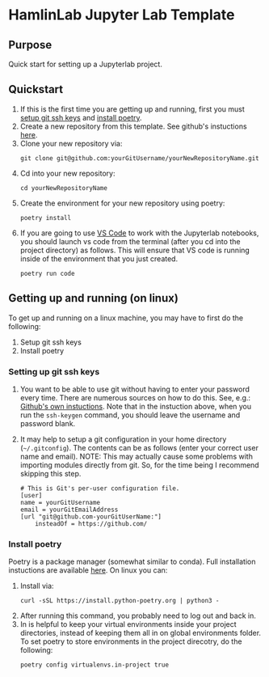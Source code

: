 # HamlinLab Jupyter Lab Template

## Purpose
Quick start for setting up a Jupyterlab project.

## Quickstart

1. If this is the first time you are getting up and running,
first you must [setup git ssh keys](#setting-up-git-ssh-keys) and [install poetry](#install-poetry).
2. Create a new repository from this template.  See github's instuctions [here](https://docs.github.com/en/repositories/creating-and-managing-repositories/creating-a-repository-from-a-template).
3. Clone your new repository via:
    ```
    git clone git@github.com:yourGitUsername/yourNewRepositoryName.git
    ```
4. Cd into your new repository:
    ```
    cd yourNewRepositoryName
    ```
5. Create the environment for your new repository using poetry:
    ```
    poetry install
    ```
6. If you are going to use [VS Code](https://code.visualstudio.com/) to work
with the Jupyterlab notebooks, you should launch vs code from the terminal
(after you cd into the project directory) as follows.  This will ensure
that VS code is running inside of the environment that you just created.
    ```
    poetry run code
    ```

## Getting up and running (on linux)

To get up and running on a linux machine, you may have to first do the following:

1. Setup git ssh keys
2. Install poetry

### Setting up git ssh keys

1. You want to be able to use git without having to enter your password every
time.  There are numerous sources on how to do this.  See, e.g.:
[Github's own instuctions](https://docs.github.com/en/authentication/connecting-to-github-with-ssh/generating-a-new-ssh-key-and-adding-it-to-the-ssh-agent).
Note that in the instuction above, when you run the `ssh-keygen` command,
you should leave the username and password blank.

2.  It may help to setup a git configuration in your home directory (`~/.gitconfig`).
The contents can be as follows (enter your correct user name and email).
NOTE: This may actually cause some problems with importing modules directly from git.
So, for the time being I recommend skipping this step.
    ```
    # This is Git's per-user configuration file.
    [user]
    name = yourGitUsername
    email = yourGitEmailAddress
    [url "git@github.com-yourGitUserName:"]
        insteadOf = https://github.com/
    ```

### Install poetry

Poetry is a package manager (somewhat similar to conda).
Full installation instuctions are available [here](https://python-poetry.org/docs/).
On linux you can:

1. Install via:
    ```
    curl -sSL https://install.python-poetry.org | python3 -
    ```
2. After running this command, you probably need to log out and back in.
3. In is helpful to keep your virtual environments inside your project directories,
instead of keeping them all in on global environments folder.  To set poetry to store
environments in the project direcotry, do the following:
    ```
    poetry config virtualenvs.in-project true
    ```
